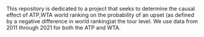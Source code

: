 This repository is dedicated to a project that seeks to determine the causal effect of ATP,WTA world ranking on the probability of an upset (as defined by a negative difference in world ranking)at the tour level. We use data from 2011 through 2021 for both the ATP and WTA. 

